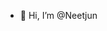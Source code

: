 - 👋 Hi, I’m @Neetjun

<!---
Neetjun/Neetjun is a ✨ special ✨ repository because its `README.md` (this file) appears on your GitHub profile.
You can click the Preview link to take a look at your changes.
--->
